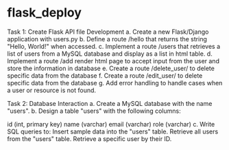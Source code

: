 # flask_deploy
Task 1: Create Flask API file Development 
a. Create a new Flask/Django application with users.py 
b. Define a route /hello that returns the string "Hello, World!" when accessed. 
c. Implement a route /users that retrieves a list of users from a MySQL database and display as a list in html table. 
d. Implement a route /add render html page to accept input from the user and store the information in database 
e. Create a route /delete_user/<id> to delete specific data from the database 
f. Create a route /edit_user/<id> to delete specific data from the database 
g. Add error handling to handle cases when a user or resource is not found.

Task 2: Database Interaction a. Create a MySQL database with the name "users". b. Design a table "users" with the following columns:

id (int, primary key)
name (varchar)
email (varchar)
role (varchar) c. Write SQL queries to:
Insert sample data into the "users" table.
Retrieve all users from the "users" table.
Retrieve a specific user by their ID.
